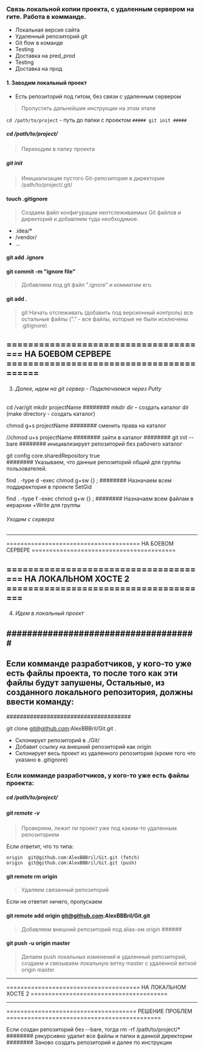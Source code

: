 ###  Связь локальной копии проекта, с удаленным сервером на гите. Работа в комманде.

* Локальная версия сайта
* Удаленный репозиторий git
* Git flow в команде
* Testing
* Доставка на pred_prod
* Testing
* Доставка на прод

#### 1. Заводим локальный проект

* Есть репозиторий под гитом, без связи с удаленным сервером
> Пропустить дальнейшие инструкции на этом этапе

```cd /path/to/project``` - путь до папки с проектом
```##### git init #####```


##### cd /path/to/project/
> Переходим в папку проекта

##### git init 
> Инициализация пустого Git-репозитория в директории /path/to/project/.git/
        
#### touch .gitignore
> Создаем файл конфигурации неотслеживаемых Git файлов и директорий и добавляем туда необходимое. 
* .idea/*
* /vendor/
* ...

#### git add .ignore
#### git commit -m "ignore file"
> Добавляем под git файл ".ignore" и коммитим его.

#### git add .
> git Начать отслеживать (добавить под версионный контроль) все остальные файлы 
      ("." - все файлы, которые не были исключены .gitignore)

====================================== НА БОЕВОМ СЕРВЕРЕ =========================================
--------------------------------------------------------------------------------------------------
3. ######  Далее, идем на git сервер - Подключаемся через Putty ######
cd /var/git
mkdir projectName 
######## mkdir dir – создать каталог dir (make directory - создать каталог) 

chmod g+s projectName 
######## сменить права на каталог

//chmod u+s projectName
######## зайти в каталог ########
git init --bare 
######## инициализирует репозиторий без рабочего каталог 

git config core.sharedRepository true  
######## Указываем, что данные репозиторий общий для группы пользователей. 

find . -type d -exec chmod g+sw {} \;
######## Назначаем всем поддиректория в проекте SetGid

find . -type f -exec chmod g+w {} \; 
######## Назначаем всем файлам в иерархии +Write для группы

###### Уходим с сервера ###### 
--------------------------------------------------------------------------------------------------
====================================== НА БОЕВОМ СЕРВЕРЕ =========================================

====================================== НА ЛОКАЛЬНОМ ХОСТЕ 2 ======================================
--------------------------------------------------------------------------------------------------
4. ###### Идем в локальный проект ######

#####################################
-------------------------------------
Если комманде разработчиков, у кого-то уже есть файлы проекта, то после того как эти файлы будут запушены,
Остальные, из созданного локального репозитория, должны ввести команду:
-------------------------------------
#####################################

git clone git@github.com:AlexBBBril/Git.git . 
* Склонирукт репозиторий в ./Git/
* Добавит ссылку на внешний репозиторий как origin
* Cклонирует весь проект из удаленного репозитория (кроме того что указано в .gitignore)

### Если комманде разработчиков, у кого-то уже есть файлы проекта: 

##### cd /path/to/project/

##### git remote -v 
> Проверяем, лежит ли проект уже под каким-то удаленным репозиторием

Eсли ответит, что то типа: 
``` 
origin  git@github.com:AlexBBBril/Git.git (fetch)
origin  git@github.com:AlexBBBril/Git.git (push)
```

#### git remote rm origin 
> Удаляем связанный репозиторий

Eсли не ответит ничего, пропускаем

#### git remote add origin git@github.com:AlexBBBril/Git.git
> Добавляем внешний репозиторий под alias-ом origin ######

#### git push -u origin master 
> Делаем push локальных изменений в удаленный репозиторий, 
> создаем и связываем локальную ветку master с удаленной веткой 
> origin master

--------------------------------------------------------------------------------------------------
====================================== НА ЛОКАЛЬНОМ ХОСТЕ 2 =======================================



--------------------------------------------------------------------------------------------------
===================================== РЕШЕНИЕ ПРОБЛЕМ ============================================

Если создан репозиторий без --bare, тогда
rm -rf /path/to/project/* 
######## рекурсивно удалит все файлы и папки в данной директории 
######## Заново создать репозиторий и далее по инструкции

